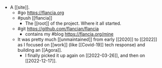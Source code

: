 - A [[site]].
	- #go https://flancia.org
	- #push [[flancia]]
		- The [[root]] of the project. Where it all started.
    - #git https://github.com/flancian/flancia
		- contains my #blog https://flancia.org/mine
	- It was pretty much [[unmaintained]] from early [[2020]] to [[2022]] as I focused on [[work]] (like [[Covid-19]] tech response) and building an [[Agora]].
		- I finally picked it up again on [[2022-03-26]], and then on [[2022-12-17]].
